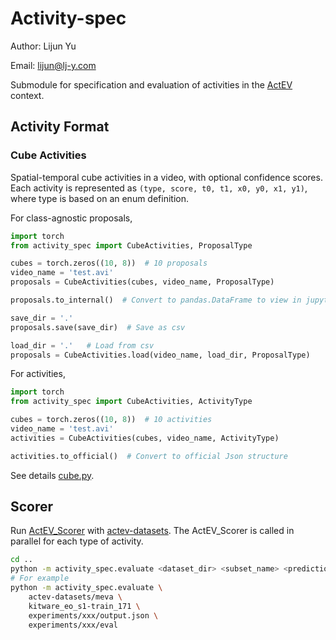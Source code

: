 # Activity-spec

Author: Lijun Yu

Email: lijun@lj-y.com

Submodule for specification and evaluation of activities in the [ActEV](https://actev.nist.gov) context.

## Activity Format

### Cube Activities

Spatial-temporal cube activities in a video, with optional confidence scores.
Each activity is represented as `(type, score, t0, t1, x0, y0, x1, y1)`, where type is based on an enum definition.

For class-agnostic proposals,

```python
import torch
from activity_spec import CubeActivities, ProposalType

cubes = torch.zeros((10, 8))  # 10 proposals
video_name = 'test.avi'
proposals = CubeActivities(cubes, video_name, ProposalType)

proposals.to_internal()  # Convert to pandas.DataFrame to view in jupyter

save_dir = '.'
proposals.save(save_dir)  # Save as csv

load_dir = '.'   # Load from csv
proposals = CubeActivities.load(video_name, load_dir, ProposalType)
```

For activities,

```python
import torch
from activity_spec import CubeActivities, ActivityType

cubes = torch.zeros((10, 8))  # 10 activities
video_name = 'test.avi'
activities = CubeActivities(cubes, video_name, ActivityType)

activities.to_official()  # Convert to official Json structure
```

See details [cube.py](cube.py).

## Scorer

Run [ActEV_Scorer](https://github.com/usnistgov/ActEV_Scorer.git) with [actev-datasets](https://github.com/CMU-INF-DIVA/actev-datasets).
The ActEV_Scorer is called in parallel for each type of activity.

```sh
cd ..
python -m activity_spec.evaluate <dataset_dir> <subset_name> <prediction_file> <evaluation_dir>
# For example
python -m activity_spec.evaluate \
    actev-datasets/meva \
    kitware_eo_s1-train_171 \
    experiments/xxx/output.json \
    experiments/xxx/eval
```
